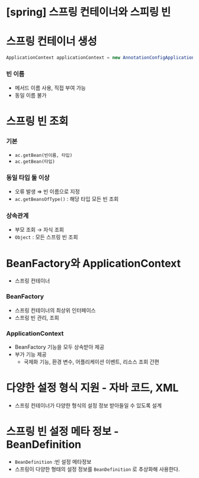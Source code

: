 # [spring] 스프링 컨테이너와 스피링 빈

# 스프링 컨테이너 생성

```java
ApplicationContext applicationContext = new AnnotationConfigApplicationContext(AppConfig.class);
```

### 빈 이름

- 메서드 이름 사용, 직접 부여 가능
- 동일 이름 불가

# 스프링 빈 조회

### 기본

- `ac.getBean(빈이름, 타입)`
- `ac.getBean(타입)`

### 동일 타입 둘 이상

- 오류 발생 ⇒ 빈 이름으로 지정
- `ac.getBeansOfType()` : 해당 타입 모든 빈 조회

### 상속관계

- 부모 조회 → 자식 조회
- `Object` : 모든 스프링 빈 조회

# BeanFactory와 ApplicationContext

- 스프링 컨테이너

### BeanFactory

- 스프링 컨테이너의 최상위 인터페이스
- 스프링 빈 관리, 조회

### ApplicationContext

- BeanFactory 기능을 모두 상속받아 제공
- 부가 기능 제공
    - 국제화 기능, 환경 변수, 어플리케이션 이벤트, 리소스 조회 간편

# 다양한 설정 형식 지원 - 자바 코드, XML

- 스프링 컨테이너가 다양한 형식의 설정 정보 받아들일 수 있도록 설계

# 스프링 빈 설정 메타 정보 - BeanDefinition

- `BeanDefinition` :빈 설정 메타정보
- 스프링이 다양한 형태의 설정 정보를 `BeanDefinition` 로 추상화해 사용한다.